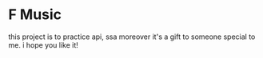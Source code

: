 # F Music

this project is to practice api, ssa moreover it's a gift to someone special  to me.
i hope you like it!